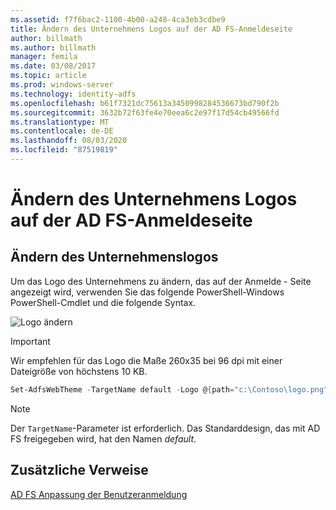 ```yaml
---
ms.assetid: f7f6bac2-1100-4b00-a248-4ca3eb3cdbe9
title: Ändern des Unternehmens Logos auf der AD FS-Anmeldeseite
author: billmath
ms.author: billmath
manager: femila
ms.date: 03/08/2017
ms.topic: article
ms.prod: windows-server
ms.technology: identity-adfs
ms.openlocfilehash: b61f7321dc75613a3450998284536673bd790f2b
ms.sourcegitcommit: 3632b72f63fe4e70eea6c2e97f17d54cb49566fd
ms.translationtype: MT
ms.contentlocale: de-DE
ms.lasthandoff: 08/03/2020
ms.locfileid: "87519819"
---
```

# <a name="changing-the-company-logo-on-the-ad-fs-sign-in-page"></a>Ändern des Unternehmens Logos auf der AD FS-Anmeldeseite

## <a name="change-company-logo"></a>Ändern des Unternehmenslogos

Um das Logo des Unternehmens zu ändern, das auf der Anmelde \- Seite angezeigt wird, verwenden Sie das folgende PowerShell-Windows PowerShell-Cmdlet und die folgende Syntax.

![Logo ändern](media/AD-FS-user-sign-in-customization/ADFS_Blue_Custom2.png)

> [!IMPORTANT]
> Wir empfehlen für das Logo die Maße 260x35 bei 96 dpi mit einer Dateigröße von höchstens 10 KB.

```powershell
Set-AdfsWebTheme -TargetName default -Logo @{path="c:\Contoso\logo.png"}
```

> [!NOTE]
> Der `TargetName`-Parameter ist erforderlich. Das Standarddesign, das mit AD FS freigegeben wird, hat den Namen *default*.

## <a name="additional-references"></a>Zusätzliche Verweise

[AD FS Anpassung der Benutzeranmeldung](AD-FS-user-sign-in-customization.md)
